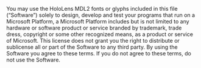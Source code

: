 You may use the HoloLens MDL2 fonts or glyphs included in this file (“Software”) solely to design, develop and test your programs that run on a Microsoft Platform, a Microsoft Platform includes but is not limited to any hardware or software product or service branded by trademark, trade dress, copyright or some other recognized means, as a product or service of Microsoft. This license does not grant you the right to distribute or sublicense all or part of the Software to any third party. By using the Software you agree to these terms. If you do not agree to these terms, do not use the Software.
